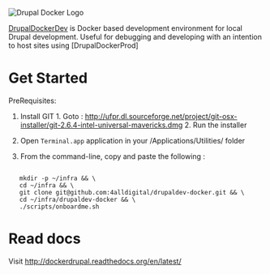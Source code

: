 ![Drupal Docker Logo](https://raw.githubusercontent.com/4alldigital/drupaldev-docker/master/docs/images/drupal-docker-logo-monochrome.png)

[DrupalDockerDev](http://www.4alldigital.io/drupaldocker) is Docker based development environment for local Drupal development. Useful for debugging and developing with an intention to host sites using [DrupalDockerProd]

# Get Started

  PreRequisites:
  1. Install GIT
    1. Goto : http://ufpr.dl.sourceforge.net/project/git-osx-installer/git-2.6.4-intel-universal-mavericks.dmg
    2. Run the installer

  1. Open `Terminal.app` application in your /Applications/Utilities/ folder
  2. From the command-line, copy and paste the following :

  ```

     mkdir -p ~/infra && \
     cd ~/infra && \
     git clone git@github.com:4alldigital/drupaldev-docker.git && \
     cd ~/infra/drupaldev-docker && \
     ./scripts/onboardme.sh

  ```


# Read docs

Visit http://dockerdrupal.readthedocs.org/en/latest/
